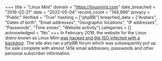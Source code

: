 +++
title = "Linux Mint"
domain = "https://linuxmint.com"
date_breached = "2016-02-21"
date = "2022-05-04"
record_count = "144,989"
privacy = "Public"
Verified = "True"
hashing = ["phpBB"]
breached_data = ["Avatars", "Dates of birth", "Email addresses", "Geographic locations", "IP addresses", "Passwords", "Time zones", "Website activity"]
categories = []
acknowledged = "No"
+++
In February 2016, the website for the Linux distro known as Linux Mint <a href="http://thehackernews.com/2016/02/linux-mint-hack.html" target="_blank" rel="noopener">was hacked and the ISO infected with a backdoor</a>. The site also ran a phpBB forum which was subsequently put up for sale complete with almost 145k email addresses, passwords and other personal subscriber information.
